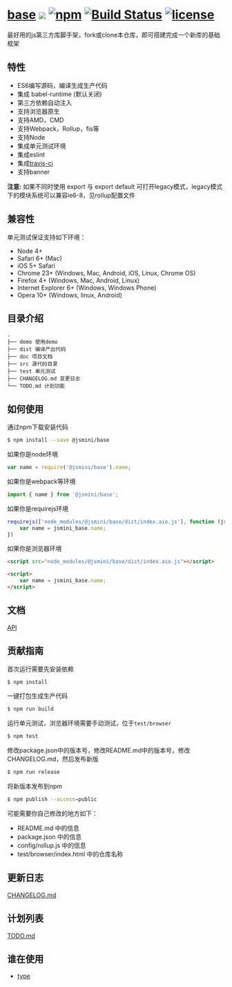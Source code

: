 # [base](https://github.com/jsmini/base) [![](https://img.shields.io/badge/Powered%20by-jslib%20base-brightgreen.svg)](https://github.com/yanhaijing/jslib-base) [![npm](https://img.shields.io/badge/npm-0.2.0-orange.svg)](https://www.npmjs.com/package/base) [![Build Status](https://travis-ci.org/jsmini/base.svg?branch=master)](https://travis-ci.org/jsmini/base) [![license](https://img.shields.io/badge/license-MIT-blue.svg)](https://github.com/jsmini/base/blob/master/LICENSE)
最好用的js第三方库脚手架，fork或clone本仓库，即可搭建完成一个新库的基础框架

## 特性

- ES6编写源码，编译生成生产代码
- 集成 babel-runtime (默认关闭)
- 第三方依赖自动注入
- 支持浏览器原生
- 支持AMD，CMD
- 支持Webpack，Rollup，fis等
- 支持Node
- 集成单元测试环境
- 集成eslint
- 集成[travis-ci](https://www.travis-ci.org/)
- 支持banner

**注意:** 如果不同时使用 export 与 export default 可打开legacy模式，legacy模式下的模块系统可以兼容ie6-8，见rollup配置文件

## 兼容性
单元测试保证支持如下环境：

- Node 4+
- Safari 6+ (Mac)
- iOS 5+ Safari
- Chrome 23+ (Windows, Mac, Android, iOS, Linux, Chrome OS)
- Firefox 4+ (Windows, Mac, Android, Linux)
- Internet Explorer 6+ (Windows, Windows Phone)
- Opera 10+ (Windows, linux, Android)

## 目录介绍

```
.
├── demo 使用demo
├── dist 编译产出代码
├── doc 项目文档
├── src 源代码目录
├── test 单元测试
├── CHANGELOG.md 变更日志
└── TODO.md 计划功能
```

## 如何使用
通过npm下载安装代码

```bash
$ npm install --save @jsmini/base
```

如果你是node环境

```js
var name = require('@jsmini/base').name;
```

如果你是webpack等环境

```js
import { name } from '@jsmini/base';
```

如果你是requirejs环境

```js
requirejs(['node_modules/@jsmini/base/dist/index.aio.js'], function (jsmini_base) {
    var name = jsmini_base.name;
})
```

如果你是浏览器环境

```html
<script src="node_modules/@jsmini/base/dist/index.aio.js"></script>

<script>
    var name = jsmini_base.name;
</script>
```

## 文档
[API](https://github.com/jsmini/base/blob/master/doc/api.md)

## 贡献指南
首次运行需要先安装依赖

```bash
$ npm install
```

一键打包生成生产代码

```bash
$ npm run build
```

运行单元测试，浏览器环境需要手动测试，位于`test/browser`

```bash
$ npm test
```

修改package.json中的版本号，修改README.md中的版本号，修改CHANGELOG.md，然后发布新版

```bash
$ npm run release
```

将新版本发布到npm

```bash
$ npm publish --access=public
```

可能需要你自己修改的地方如下：

- README.md 中的信息
- package.json 中的信息
- config/rollup.js 中的信息
- test/browser/index.html 中的仓库名称

## 更新日志
[CHANGELOG.md](https://github.com/jsmini/base/blob/master/CHANGELOG.md)

## 计划列表
[TODO.md](https://github.com/jsmini/base/blob/master/TODO.md)

## 谁在使用

- [type](https://github.com/jsmini/type)
